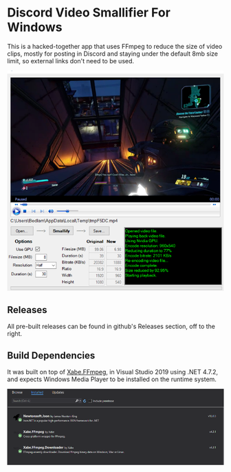 # Discord Video Smallifier For Windows

This is a hacked-together app that uses FFmpeg to reduce the size of video clips, mostly for posting in Discord and staying under the default 8mb size limit, so external links don't need to be used.

![](https://github.com/breadlam/Smallifier-For-Windows/blob/master/media/smallify-demo.png?raw=true)

## Releases
All pre-built releases can be found in github's Releases section, off to the right.

## Build Dependencies
It was built on top of [Xabe.FFmpeg](https://github.com/tomaszzmuda/Xabe.FFmpeg), in Visual Studio 2019 using .NET 4.7.2, and expects Windows Media Player to be installed on the runtime system.

![](https://github.com/breadlam/Smallifier-For-Windows/blob/master/media/dependencies.png?raw=true)
